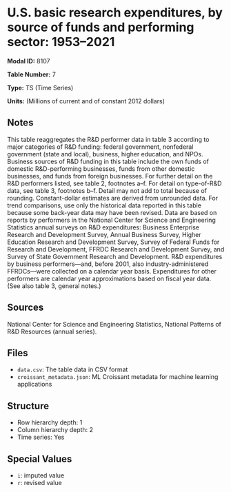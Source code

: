 # U.S. basic research expenditures, by source of funds and performing sector: 1953&#8211;2021

**Modal ID:** 8107

**Table Number:** 7

**Type:** TS (Time Series)

**Units:** (Millions of current and of constant 2012 dollars)

## Notes

This table reaggregates the R&D performer data in table 3 according to major categories of R&D funding: federal government, nonfederal government (state and local), business, higher education, and NPOs. Business sources of R&D funding in this table include the own funds of domestic R&D-performing businesses, funds from other domestic businesses, and funds from foreign businesses. For further detail on the R&D performers listed, see table 2, footnotes a–f. For detail on type-of-R&D data, see table 3, footnotes b–f. Detail may not add to total because of rounding. Constant-dollar estimates are derived from unrounded data. For trend comparisons, use only the historical data reported in this table because some back-year data may have been revised. Data are based on reports by performers in the National Center for Science and Engineering Statistics annual surveys on R&D expenditures: Business Enterprise Research and Development Survey, Annual Business Survey, Higher Education Research and Development Survey, Survey of Federal Funds for Research and Development, FFRDC Research and Development Survey, and Survey of State Government Research and Development. R&D expenditures by business performers—and, before 2001, also industry-administered FFRDCs—were collected on a calendar year basis. Expenditures for other performers are calendar year approximations based on fiscal year data. (See also table 3, general notes.)

## Sources

National Center for Science and Engineering Statistics, National Patterns of R&D Resources (annual series).

## Files

- `data.csv`: The table data in CSV format
- `croissant_metadata.json`: ML Croissant metadata for machine learning applications

## Structure

- Row hierarchy depth: 1
- Column hierarchy depth: 2
- Time series: Yes

## Special Values

- `i`: imputed value
- `r`: revised value
